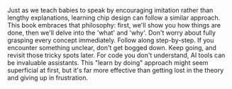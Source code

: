 Just as we teach babies to speak by encouraging imitation rather than lengthy explanations, learning chip design can follow a similar approach. This book embraces that philosophy: first, we'll show you how things are done, then we'll delve into the 'what' and 'why'.
Don't worry about fully grasping every concept immediately. Follow along step-by-step. If you encounter something unclear, don't get bogged down. Keep going, and revisit those tricky spots later. For code you don't understand, AI tools can be invaluable assistants. This "learn by doing" approach might seem superficial at first, but it's far more effective than getting lost in the theory and giving up in frustration.
